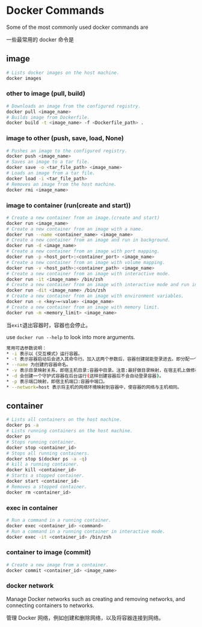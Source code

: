 # Docker Commands

Some of the most commonly used docker commands are 

一些最常用的 docker 命令是

## image

```sh
# Lists docker images on the host machine.
docker images
```

### other to image (pull, build)

```sh
# Downloads an image from the configured registry.
docker pull <image_name>
# Builds image from Dockerfile.
docker build -t <image_name> -f <Dockerfile_path> .
```

### image to other (push, save, load, None)

```sh
# Pushes an image to the configured registry.
docker push <image_name>
# Saves an image to a tar file.
docker save -o <tar_file_path> <image_name>
# Loads an image from a tar file.
docker load -i <tar_file_path>
# Removes an image from the host machine.
docker rmi <image_name>
```

### image to container (run(create and start))

```sh
# Create a new container from an image.(create and start)
docker run <image_name>
# Create a new container from an image with a name.
docker run --name <container_name> <image_name>
# Create a new container from an image and run in background.
docker run -d <image_name>
# Create a new container from an image with port mapping.
docker run -p <host_port>:<container_port> <image_name>
# Create a new container from an image with volume mapping.
docker run -v <host_path>:<container_path> <image_name>
# Create a new container from an image with interactive mode.
docker run -it <image_name> /bin/zsh
# Create a new container from an image with interactive mode and run in background.
docker run -dit <image_name> /bin/zsh
# Create a new container from an image with environment variables.
docker run -e <key>=<value> <image_name>
# Create a new container from an image with memory limit.
docker run -m <memory_limit> <image_name>
```

当`exit`退出容器时，容器也会停止。

use `docker run --help` to look into more arguments.

```sh
常⽤可选参数说明：
* -i 表示以《交互模式》运⾏容器。
* -t 表示容器启动后会进⼊其命令⾏。加⼊这两个参数后，容器创建就能登录进去。即分配⼀个伪终端。
* --name 为创建的容器命名。
* -v 表示⽬录映射关系，即宿主机⽬录:容器中⽬录。注意:最好做⽬录映射，在宿主机上做修改，然后共享到容器上。
* -d 会创建⼀个守护式容器在后台运⾏(这样创建容器后不会⾃动登录容器)。
* -p 表示端⼝映射，即宿主机端⼝:容器中端⼝。
* --network=host 表示将主机的⽹络环境映射到容器中，使容器的⽹络与主机相同。
```

## container

```sh
# Lists all containers on the host machine.
docker ps -a
# Lists running containers on the host machine.
docker ps
# Stops running container.
docker stop <container_id>
# Stops all running containers.
docker stop $(docker ps -a -q)
# kill a running container.
docker kill <container_id>
# Starts a stopped container.
docker start <container_id>
# Removes a stopped container.
docker rm <container_id>
```

### exec in container

```sh
# Run a command in a running container.
docker exec <container_id> <command>
# Run a command in a running container in interactive mode.
docker exec -it <container_id> /bin/zsh
```

### container to image (commit)

```sh
# Create a new image from a container.
docker commit <container_id> <image_name>
```


### docker network

Manage Docker networks such as creating and removing networks, and connecting containers to networks.

管理 Docker 网络，例如创建和删除网络，以及将容器连接到网络。
